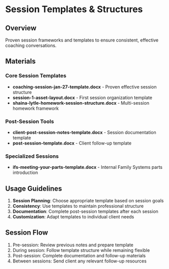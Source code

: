 # Session Templates & Structures

## Overview
Proven session frameworks and templates to ensure consistent, effective coaching conversations.

## Materials

### Core Session Templates
- **coaching-session-jan-27-template.docx** - Proven effective session structure
- **session-1-asset-layout.docx** - First session organization template
- **shaina-lytle-homework-session-structure.docx** - Multi-session homework framework

### Post-Session Tools
- **client-post-session-notes-template.docx** - Session documentation template
- **post-session-template.docx** - Client follow-up template

### Specialized Sessions
- **ifs-meeting-your-parts-template.docx** - Internal Family Systems parts introduction

## Usage Guidelines

1. **Session Planning**: Choose appropriate template based on session goals
2. **Consistency**: Use templates to maintain professional structure
3. **Documentation**: Complete post-session templates after each session
4. **Customization**: Adapt templates to individual client needs

## Session Flow
1. Pre-session: Review previous notes and prepare template
2. During session: Follow template structure while remaining flexible
3. Post-session: Complete documentation and follow-up materials
4. Between sessions: Send client any relevant follow-up resources